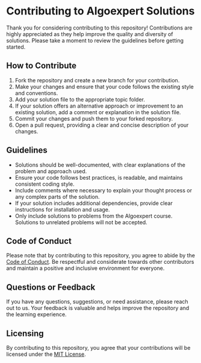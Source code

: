 # Contributing to Algoexpert Solutions

Thank you for considering contributing to this repository! Contributions are highly appreciated as they help improve the quality and diversity of solutions. Please take a moment to review the guidelines before getting started.

## How to Contribute

1. Fork the repository and create a new branch for your contribution.
2. Make your changes and ensure that your code follows the existing style and conventions.
3. Add your solution file to the appropriate topic folder.
4. If your solution offers an alternative approach or improvement to an existing solution, add a comment or explanation in the solution file.
5. Commit your changes and push them to your forked repository.
6. Open a pull request, providing a clear and concise description of your changes.

## Guidelines

- Solutions should be well-documented, with clear explanations of the problem and approach used.
- Ensure your code follows best practices, is readable, and maintains consistent coding style.
- Include comments where necessary to explain your thought process or any complex parts of the solution.
- If your solution includes additional dependencies, provide clear instructions for installation and usage.
- Only include solutions to problems from the Algoexpert course. Solutions to unrelated problems will not be accepted.

## Code of Conduct

Please note that by contributing to this repository, you agree to abide by the [Code of Conduct](CODE_OF_CONDUCT.md). Be respectful and considerate towards other contributors and maintain a positive and inclusive environment for everyone.

## Questions or Feedback

If you have any questions, suggestions, or need assistance, please reach out to us. Your feedback is valuable and helps improve the repository and the learning experience.

## Licensing

By contributing to this repository, you agree that your contributions will be licensed under the [MIT License](LICENSE).

